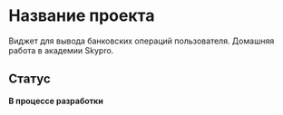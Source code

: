 # Название проекта
Виджет для вывода банковских операций пользователя. Домашняя работа в академии Skypro. 

## Статус
**В процессе разработки**
